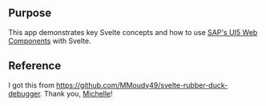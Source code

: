 ## Purpose

This app demonstrates key Svelte concepts and how to use [SAP's UI5 Web Components](https://sap.github.io/ui5-webcomponents/playground/) with Svelte.

## Reference

I got this from https://github.com/MMoudy49/svelte-rubber-duck-debugger. Thank you, [Michelle](https://groups.community.sap.com/t5/user/viewprofilepage/user-id/7488)!

